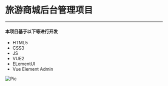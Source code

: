 # 旅游商城后台管理项目
---
#### 本项目基于以下等进行开发
+ HTML5
+ CSS3
+ JS
+ VUE2
+ ELementUI
+ Vue Element Admin

![Pic](https://my.wulvxinchen.cn/pictures/things/lighthouse.jpg)